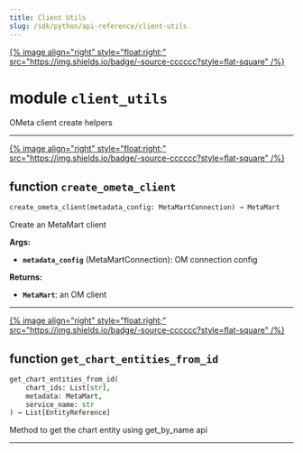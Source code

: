 ```yaml
---
title: Client Utils
slug: /sdk/python/api-reference/client-utils
---
```




[{% image align="right" style="float:right;" src="https://img.shields.io/badge/-source-cccccc?style=flat-square" /%}](https://github.com/meta-mart/MetaMart/tree/main/ingestion/src/metadata/ingestion/ometa/client_utils.py#L0")

# module `client_utils`
OMeta client create helpers 


---

[{% image align="right" style="float:right;" src="https://img.shields.io/badge/-source-cccccc?style=flat-square" /%}](https://github.com/meta-mart/MetaMart/tree/main/ingestion/src/metadata/ingestion/ometa/client_utils.py#L29")

## function `create_ometa_client`

```python
create_ometa_client(metadata_config: MetaMartConnection) → MetaMart
```

Create an MetaMart client 



**Args:**
 
 - <b>`metadata_config`</b> (MetaMartConnection):  OM connection config 



**Returns:**
 
 - <b>`MetaMart`</b>:  an OM client 


---

[{% image align="right" style="float:right;" src="https://img.shields.io/badge/-source-cccccc?style=flat-square" /%}](https://github.com/meta-mart/MetaMart/tree/main/ingestion/src/metadata/ingestion/ometa/client_utils.py#L50")

## function `get_chart_entities_from_id`

```python
get_chart_entities_from_id(
    chart_ids: List[str],
    metadata: MetaMart,
    service_name: str
) → List[EntityReference]
```

Method to get the chart entity using get_by_name api 




---


